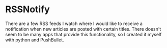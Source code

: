 # RSSNotify

There are a few RSS feeds I watch where I would like to receive a notification when new articles are posted with certain titles. There doesn't seem to be many apps that provide this functionality, so I created it myself with python and PushBullet.
